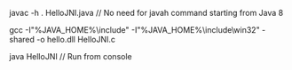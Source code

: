 
javac -h . HelloJNI.java   // No need for javah command starting from Java 8


gcc -I"%JAVA_HOME%\include" -I"%JAVA_HOME%\include\win32" -shared -o hello.dll HelloJNI.c

java HelloJNI   // Run from console